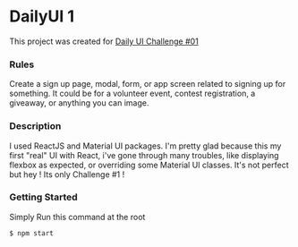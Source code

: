 # DailyUI 1

This project was created for [Daily UI Challenge #01]([dailyui.co](https://www.dailyui.co/))

### Rules

Create a sign up page, modal, form, or app screen related to signing up for something. It could be for a volunteer event, contest registration, a giveaway, or anything you can image.

### Description

I used ReactJS and Material UI packages. I'm pretty glad because this my first "real" UI with React, i've gone through many troubles, like displaying flexbox as expected, or overriding some Material UI classes.
It's not perfect but hey ! Its only Challenge #1 !

### Getting Started

Simply Run this command at the root

`$ npm start`
